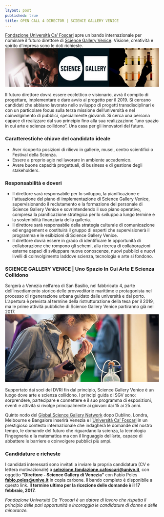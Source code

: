 ```yaml
---
layout: post
published: true
title: OPEN CALL 4 DIRECTOR | SCIENCE GALLERY VENICE
---
```


[Fondazione Università Ca’ Foscari](https://www.unive.it/pag/15272/) apre un bando internazionale per nominare il futuro direttore di [Science Gallery Venice](https://venice.sciencegallery.com/it/news/selezione-direttore-science-gallery-venice). Visione, creatività e spirito d’impresa sono le doti richieste.
![SGV](../assets/posts/170116_ceo_sgv.jpg)

Il futuro direttore dovrà essere ecclettico e visionario, avrà il compito di progettare, implementare e dare avvio al progetto per il 2019. Si cercano candidati che abbiano lavorato nello sviluppo di progetti transdisciplinari e con un particolare focus sulla terza missione dell’università e nel coinvolgimento di pubblici, specialmente giovanili. Si cerca una persona capace di realizzare dal suo principio fino alla sua realizzazione “uno spazio in cui arte e scienza collidono”. Una casa per gli innovatori del futuro.

### Caratterestiche chiave del candidato ideale

-	Aver ricoperto posizioni di rilievo in gallerie, musei, centro scientifici o Festival della Scienza.
-	Essere a proprio agio nel lavorare in ambiente accademico.
-	Avere buone capacità progettuali, di business e di gestione degli stakeholders.

### Responsabilità e doveri

-	Il direttore sarà responsabile per lo sviluppo, la pianificazione e l'attuazione del piano di implementazione di Science Gallery Venice, supervisionando il reclutamento e la formazione del personale di Science Gallery Venice e sovrintendendo il  suo piano operativo, compresa la pianificazione strategica per lo sviluppo a lungo termine e la sostenibilità finanziaria della galleria.
-	Il direttore sarà responsabile della strategia culturale di comunicazione ed engagement e costituirà il gruppo di esperti che supervisionerà il programma e le esibizioni di Science Gallery Venice.
-	Il direttore dovrà essere in grado di identificare le opportunità di collaborazione che rompono gli schemi, alla ricerca di collaborazioni esterne capaci di sviluppare nuove conoscenze, nuovi pubblici e nuovi livelli di coinvolgimento laddove scienza, tecnologia e arte si fondono.

### SCIENCE GALLERY VENICE | Uno Spazio In Cui Arte E Scienza Collidono
Sorgerà a Venezia nell’area di San Basilio, nel fabbricato 4, parte dell’insediamento storico delle provveditorie marittime e protagonista nel processo di rigenerazione urbana guidato dalle università e dal porto. L’apertura è prevista al termine della ristrutturazione della tesa per il 2019, ma le prime attività pubbliche di Science Gallery Venice partiranno già nel 2017.
![SGV](../assets/posts/170116_ceo_sgv2.jpg)

Supportato dai soci del DVRI fin dal principio, Science Gallery Venice è un luogo dove arte e scienza collidono. I principi guida di SGV sono: sorprendere, partecipare e connettere e il suo programma di esposizioni, eventi e attività si rivolge principalmente ai giovani dai 15 ai 25 anni.

Quinto nodo del [Global Science Gallery Network](https://venice.sciencegallery.com/it/node/9) dopo Dublino, Londra, Melbourne e Bangalore inserirà Venezia e l’[Università Ca’ Foscari](https://www.unive.it) in un prestigioso contesto internazionale che indagherà le domande del nostro tempo, le domande del futuro che riguardano la scienza, la tecnologia l’ingegneria e la matematica ma con il linguaggio dell’arte, capace di abbattere le barriere e coinvolgere pubblici più ampi.

### Candidature e richeste
I candidati interessati sono invitati a inviare la propria candidatura (CV e lettera motivazionale) a **selezione.fondazione.cafoscari@unive.it**, con oggetto **"Direttore - Science Gallery di Venezia"** con Fabio Poles **fabio.poles@unive.it** in copia carbone.
Il bando completo è disponibile a questo link.
**Il termine ultimo per la ricezione delle domande è il 17 febbraio, 2017.**

_Fondazione Università Ca 'Foscari è un datore di lavoro che rispetta il principio delle pari opportunità e incoraggia le candidature di donne e delle minoranze._
